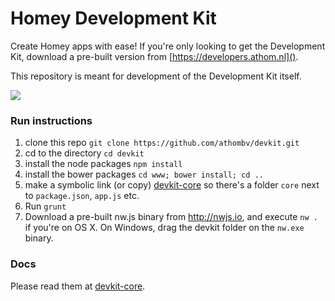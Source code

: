 # Homey Development Kit

Create Homey apps with ease! If you're only looking to get the Development Kit, download a pre-built version from [https://developers.athom.nl]().

This repository is meant for development of the Development Kit itself.

![](https://developers.athom.nl/img/devkit.png)

### Run instructions

1. clone this repo ```git clone https://github.com/athombv/devkit.git```
2. cd to the directory ```cd devkit```
3. install the node packages ```npm install```
4. install the bower packages ```cd www; bower install; cd ..```
5. make a symbolic link (or copy) [devkit-core](https://github.com/printhom/devkit-core) so there's a folder `core` next to `package.json`, `app.js` etc.
6. Run `grunt`
7. Download a pre-built nw.js binary from http://nwjs.io, and execute `nw .` if you're on OS X. On Windows, drag the devkit folder on the `nw.exe` binary.

### Docs
Please read them at [devkit-core](https://github.com/printhom/devkit-core).
